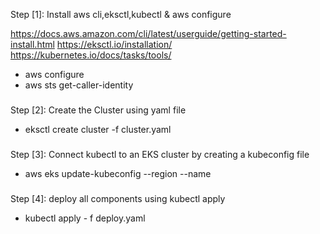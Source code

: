 Step [1]: Install aws cli,eksctl,kubectl & aws configure

https://docs.aws.amazon.com/cli/latest/userguide/getting-started-install.html
https://eksctl.io/installation/
https://kubernetes.io/docs/tasks/tools/

- aws configure
- aws sts get-caller-identity

###

Step [2]: Create the Cluster using yaml file

- eksctl create cluster -f cluster.yaml

###

Step [3]: Connect kubectl to an EKS cluster by creating a kubeconfig file

- aws eks update-kubeconfig --region <region> --name <cluster-name>

###

Step [4]: deploy all components using kubectl apply

- kubectl apply - f deploy.yaml


